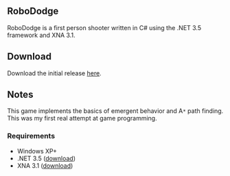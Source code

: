 ## RoboDodge ##
RoboDodge is a first person shooter written in C# using the .NET 3.5 framework and XNA 3.1.

## Download ##

Download the initial release [here](http://code.google.com/p/robododge/downloads/detail?name=RoboDodge-1.0.0.zip).


## Notes ##

This game implements the basics of emergent behavior and A`*` path finding. This was my first real attempt at game programming.

### Requirements ###

  * Windows XP+
  * .NET 3.5 ([download](http://www.microsoft.com/download/en/details.aspx?id=21))
  * XNA 3.1 ([download](http://www.microsoft.com/download/en/details.aspx?id=15163))